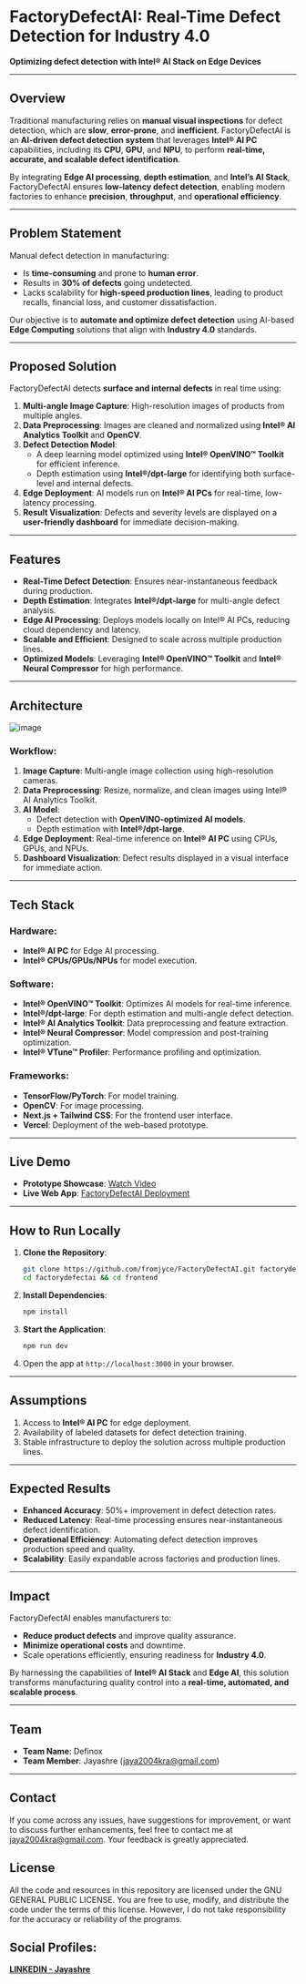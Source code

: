 # **FactoryDefectAI: Real-Time Defect Detection for Industry 4.0**
**Optimizing defect detection with Intel® AI Stack on Edge Devices**

---

## **Overview**
Traditional manufacturing relies on **manual visual inspections** for defect detection, which are **slow**, **error-prone**, and **inefficient**. FactoryDefectAI is an **AI-driven defect detection system** that leverages **Intel® AI PC** capabilities, including its **CPU**, **GPU**, and **NPU**, to perform **real-time, accurate, and scalable defect identification**.

By integrating **Edge AI processing**, **depth estimation**, and **Intel’s AI Stack**, FactoryDefectAI ensures **low-latency defect detection**, enabling modern factories to enhance **precision**, **throughput**, and **operational efficiency**.

---

## **Problem Statement**
Manual defect detection in manufacturing:
- Is **time-consuming** and prone to **human error**.
- Results in **30% of defects** going undetected.
- Lacks scalability for **high-speed production lines**, leading to product recalls, financial loss, and customer dissatisfaction.

Our objective is to **automate and optimize defect detection** using AI-based **Edge Computing** solutions that align with **Industry 4.0** standards.

---

## **Proposed Solution**
FactoryDefectAI detects **surface and internal defects** in real time using:
1. **Multi-angle Image Capture**: High-resolution images of products from multiple angles.
2. **Data Preprocessing**: Images are cleaned and normalized using **Intel® AI Analytics Toolkit** and **OpenCV**.
3. **Defect Detection Model**: 
   - A deep learning model optimized using **Intel® OpenVINO™ Toolkit** for efficient inference.
   - Depth estimation using **Intel®/dpt-large** for identifying both surface-level and internal defects.
4. **Edge Deployment**: AI models run on **Intel® AI PCs** for real-time, low-latency processing.
5. **Result Visualization**: Defects and severity levels are displayed on a **user-friendly dashboard** for immediate decision-making.

---

## **Features**
- **Real-Time Defect Detection**: Ensures near-instantaneous feedback during production.
- **Depth Estimation**: Integrates **Intel®/dpt-large** for multi-angle defect analysis.
- **Edge AI Processing**: Deploys models locally on Intel® AI PCs, reducing cloud dependency and latency.
- **Scalable and Efficient**: Designed to scale across multiple production lines.
- **Optimized Models**: Leveraging **Intel® OpenVINO™ Toolkit** and **Intel® Neural Compressor** for high performance.

---

## **Architecture**

![image](https://github.com/user-attachments/assets/cd2a208b-a933-45b9-b2a6-ac9f1a0f92ab)

### **Workflow**:
1. **Image Capture**: Multi-angle image collection using high-resolution cameras.
2. **Data Preprocessing**: Resize, normalize, and clean images using Intel® AI Analytics Toolkit.
3. **AI Model**:
   - Defect detection with **OpenVINO-optimized AI models**.
   - Depth estimation with **Intel®/dpt-large**.
4. **Edge Deployment**: Real-time inference on **Intel® AI PC** using CPUs, GPUs, and NPUs.
5. **Dashboard Visualization**: Defect results displayed in a visual interface for immediate action.

---

## **Tech Stack**

### **Hardware**:
- **Intel® AI PC** for Edge AI processing.
- **Intel® CPUs/GPUs/NPUs** for model execution.

### **Software**:
- **Intel® OpenVINO™ Toolkit**: Optimizes AI models for real-time inference.
- **Intel®/dpt-large**: For depth estimation and multi-angle defect detection.
- **Intel® AI Analytics Toolkit**: Data preprocessing and feature extraction.
- **Intel® Neural Compressor**: Model compression and post-training optimization.
- **Intel® VTune™ Profiler**: Performance profiling and optimization.

### **Frameworks**:
- **TensorFlow/PyTorch**: For model training.
- **OpenCV**: For image processing.
- **Next.js + Tailwind CSS**: For the frontend user interface.
- **Vercel**: Deployment of the web-based prototype.

---

## **Live Demo**
- **Prototype Showcase**: [Watch Video](https://youtu.be/Dp58JsgqvUU)  
- **Live Web App**: [FactoryDefectAI Deployment](https://factory-defect-ai.vercel.app/)

---

## **How to Run Locally**

1. **Clone the Repository**:
   ```bash
   git clone https://github.com/fromjyce/FactoryDefectAI.git factorydefectai
   cd factorydefectai && cd frontend
   ```

2. **Install Dependencies**:
   ```bash
   npm install
   ```

3. **Start the Application**:
   ```bash
   npm run dev
   ```

4. Open the app at `http://localhost:3000` in your browser.

---

## **Assumptions**
1. Access to **Intel® AI PC** for edge deployment.
2. Availability of labeled datasets for defect detection training.
3. Stable infrastructure to deploy the solution across multiple production lines.

---

## **Expected Results**
- **Enhanced Accuracy**: 50%+ improvement in defect detection rates.
- **Reduced Latency**: Real-time processing ensures near-instantaneous defect identification.
- **Operational Efficiency**: Automating defect detection improves production speed and quality.
- **Scalability**: Easily expandable across factories and production lines.

---

## **Impact**
FactoryDefectAI enables manufacturers to:
- **Reduce product defects** and improve quality assurance.
- **Minimize operational costs** and downtime.
- Scale operations efficiently, ensuring readiness for **Industry 4.0**.

By harnessing the capabilities of **Intel® AI Stack** and **Edge AI**, this solution transforms manufacturing quality control into a **real-time, automated, and scalable process**.

---

## **Team**
- **Team Name**: Definox  
- **Team Member**: Jayashre (jaya2004kra@gmail.com)

---

## Contact

If you come across any issues, have suggestions for improvement, or want to discuss further enhancements, feel free to contact me at [jaya2004kra@gmail.com](mailto:jaya2004kra@gmail.com). Your feedback is greatly appreciated.

## License

All the code and resources in this repository are licensed under the  GNU GENERAL PUBLIC LICENSE. You are free to use, modify, and distribute the code under the terms of this license. However, I do not take responsibility for the accuracy or reliability of the programs.

## Social Profiles:

[**LINKEDIN - Jayashre**](https://www.linkedin.com/in/jayashrek/)
